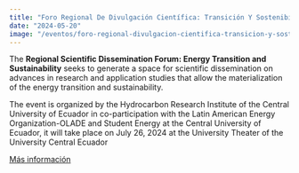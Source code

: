 ```yaml
---
title: "Foro Regional De Divulgación Científica: Transición Y Sostenibilidad Energética"
date: "2024-05-20"
image: "/eventos/foro-regional-divulgacion-cientifica-transicion-y-sostenibilidad-energetica/foro-regional-divulgacion-cientifica-transicion-y-sostenibilidad-energetica.jpg"
---
```


The **Regional Scientific Dissemination Forum: Energy Transition and Sustainability** seeks to generate a space for scientific dissemination on advances in research and application studies that allow the materialization of the energy transition and sustainability.

The event is organized by the Hydrocarbon Research Institute of the Central University of Ecuador in co-participation with the Latin American Energy Organization-OLADE and Student Energy at the Central University of Ecuador, it will take place on July 26, 2024 at the University Theater of the University Central Ecuador

[Más información](/eventos/olade)